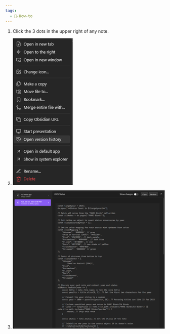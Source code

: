 ```yaml
---
tags:
  - 💎-How-to
---
```


1. Click the 3 dots in the upper right of any note. 
2. ![200](../Attachments/Open%20Version%20History.png)

2. ![Restore Note.png](../Attachments/Restore%20Note.png)